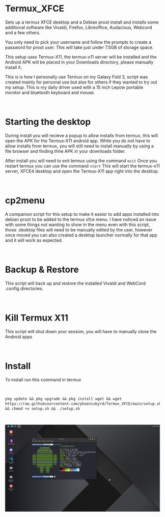 # Termux_XFCE

Sets up a termux XFCE desktop and a Debian proot install and installs some additional software like Vivaldi, Firefox, Libreoffice, Audacious, Webcord and a few others.

You only need to pick your username and follow the prompts to create a password for proot user. This will take just under 7.5GB of storage space.

This setup uses Termux-X11, the termux-x11 server will be installed and the Android APK will be placed in your Downloads directory, please manually install it. 

This is is how I personally use Termux on my Galaxy Fold 3, script was created mainly for personal use but also for others if they wanted to try out my setup. This is my daily driver used with a 15 inch Lepow portable monitor and bluetooth keyboard and mouse.

&nbsp;
# Starting the desktop

During install you will recieve a popup to allow installs from termux, this will open the APK for the Termux-X11 android app. While you do not have to allow installs from termux, you will still need to install manually by using a file browser and finding thhe APK in your downloads folder. 

After install you will need to exit termux using the command ```exit```
Once you restart termux you can use the command ```start``` 
This will start the termux-x11 server, XFCE4 desktop and open the Termux-X11 app right into the desktop. 

&nbsp;

# cp2menu

A companion script for this setup to make it easier to add apps installed into debian proot to be added to the termux xfce menu. 
I have noticed an issue with some things not wanting to show in the menu even with this script, those .desktop files will need to be manually edited by the user, however once moved you can also created a desktop launcher normally for that app and it will work as expected.

&nbsp;

# Backup & Restore

This script will back up and restore the installed Vivaldi and WebCord .config directories. 

&nbsp;

# Kill Termux X11

This script will shut down your session, you will have to manually close the Android apps

&nbsp;

# Install

To install run this command in termux

&nbsp;

```
pkg update && pkg upgrade && pkg install wget && wget https://raw.githubusercontent.com/phoenixbyrd/Termux_XFCE/main/setup.sh && chmod +x setup.sh && ./setup.sh
```

&nbsp;

![Desktop Screenshot](Desktop.png)
